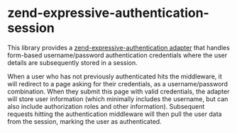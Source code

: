 # zend-expressive-authentication-session

This library provides a [zend-expressive-authentication adapter](https://docs.zendframework.com/zend-expressive-authentication//v1/auth-adapter/)
that handles form-based username/password authentication credentials
where the user details are subsequently stored in a session.

When a user who has not previously authenticated hits the middleware, it will
redirect to a page asking for their credentials, as a username/password
combination. When they submit this page with valid credentials, the adapter
will store user information (which minimally includes the username, but can also
include authorization roles and other information). Subsequent requests hitting
the authentication middleware will then pull the user data from the session,
marking the user as authenticated.
